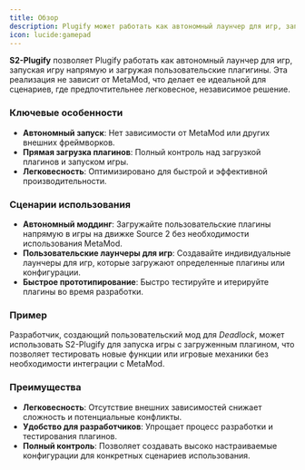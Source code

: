 ```yaml
---
title: Обзор
description: Plugify может работать как автономный лаунчер для игр, запуская игру напрямую и загружая пользовательские плагины, не полагаясь на MetaMod.
icon: lucide:gamepad
---
```


**S2-Plugify** позволяет Plugify работать как автономный лаунчер для игр, запуская игру напрямую и загружая пользовательские плагигины. Эта реализация не зависит от MetaMod, что делает ее идеальной для сценариев, где предпочтительнее легковесное, независимое решение.

### Ключевые особенности
- **Автономный запуск**: Нет зависимости от MetaMod или других внешних фреймворков.
- **Прямая загрузка плагинов**: Полный контроль над загрузкой плагинов и запуском игры.
- **Легковесность**: Оптимизировано для быстрой и эффективной производительности.

### Сценарии использования
- **Автономный моддинг**: Загружайте пользовательские плагины напрямую в игры на движке Source 2 без необходимости использования MetaMod.
- **Пользовательские лаунчеры для игр**: Создавайте индивидуальные лаунчеры для игр, которые загружают определенные плагины или конфигурации.
- **Быстрое прототипирование**: Быстро тестируйте и итерируйте плагины во время разработки.

### Пример
Разработчик, создающий пользовательский мод для *Deadlock*, может использовать S2-Plugify для запуска игры с загруженным плагином, что позволяет тестировать новые функции или игровые механики без необходимости интеграции с MetaMod.

### Преимущества
- **Легковесность**: Отсутствие внешних зависимостей снижает сложность и потенциальные конфликты.
- **Удобство для разработчиков**: Упрощает процесс разработки и тестирования плагинов.
- **Полный контроль**: Позволяет создавать высоко настраиваемые конфигурации для конкретных сценариев использования.